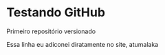 # Testando GitHub
 Primeiro repositório versionado

Essa linha eu adiconei diratamente no site, atumalaka
